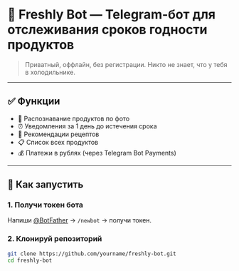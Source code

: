 # 🤖 Freshly Bot — Telegram-бот для отслеживания сроков годности продуктов

> Приватный, оффлайн, без регистрации. Никто не знает, что у тебя в холодильнике.

---

## ✅ Функции

- 📸 Распознавание продуктов по фото
- ⏰ Уведомления за 1 день до истечения срока
- 🍳 Рекомендации рецептов
- 📋 Список всех продуктов
- 💰 Платежи в рублях (через Telegram Bot Payments)

---

## 🚀 Как запустить

### 1. Получи токен бота

Напиши [@BotFather](https://t.me/BotFather) → `/newbot` → получи токен.

### 2. Клонируй репозиторий

```bash
git clone https://github.com/yourname/freshly-bot.git
cd freshly-bot
